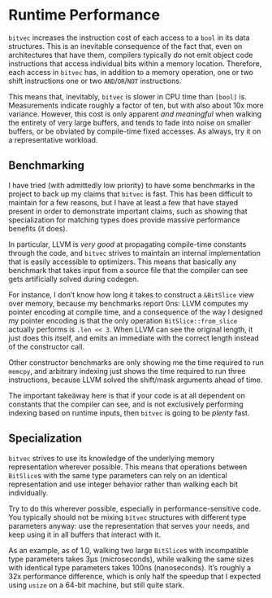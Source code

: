 # Runtime Performance

`bitvec` increases the instruction cost of each access to a `bool` in its data
structures. This is an inevitable consequence of the fact that, even on
architectures that have them, compilers typically do not emit object code
instructions that access individual bits within a memory location. Therefore,
each access in `bitvec` has, in addition to a memory operation, one or two
shift instructions one or two `AND`/`OR`/`NOT` instructions.

This means that, inevitably, `bitvec` is slower in CPU time than `[bool]` is.
Measurements indicate roughly a factor of ten, but with also about 10x more
variance. However, this cost is only apparent *and meaningful* when walking the
entirety of very large buffers, and tends to fade into noise on smaller buffers,
or be obviated by compile-time fixed accesses. As always, try it on a
representative workload.

## Benchmarking

I have tried (with admittedly low priority) to have some benchmarks in the
project to back up my claims that `bitvec` is fast. This has been difficult to
maintain for a few reasons, but I have at least a few that have stayed present
in order to demonstrate important claims, such as showing that specialization
for matching types does provide massive performance benefits (it does).

In particular, LLVM is *very good* at propagating compile-time constants through
the code, and `bitvec` strives to maintain an internal implementation that is
easily accessible to optimizers. This means that basically any benchmark that
takes input from a source file that the compiler can see gets artificially
solved during codegen.

For instance, I don’t know how long it takes to construct a `&BitSlice` view
over memory, because my benchmarks report 0ns: LLVM computes my pointer encoding
at compile time, and a consequence of the way I designed my pointer encoding is
that the only operation `BitSlice::from_slice` actually performs is `.len << 3`.
When LLVM can see the original length, it just does this itself, and emits an
immediate with the correct length instead of the constructor call.

Other constructor benchmarks are only showing me the time required to run
`memcpy`, and arbitrary indexing just shows the time required to run three
instructions, because LLVM solved the shift/mask arguments ahead of time.

The important takeäway here is that if your code is at all dependent on
constants that the compiler can see, and is not exclusively performing indexing
based on runtime inputs, then `bitvec` is going to be *plenty* fast.

## Specialization

`bitvec` strives to use its knowledge of the underlying memory representation
wherever possible. This means that operations between `BitSlice`s with the same
type parameters can rely on an identical representation and use integer behavior
rather than walking each bit individually.

Try to do this wherever possible, especially in performance-sensitive code. You
typically should not be mixing `bitvec` structures with different type
parameters anyway: use the representation that serves your needs, and keep using
it in all buffers that interact with it.

As an example, as of 1.0, walking two large `BitSlice`s with incompatible type
parameters takes 3µs (microseconds), while walking the same sizes with
identical type parameters takes 100ns (nanoseconds). It’s roughly a 32x
performance difference, which is only half the speedup that I expected using
`usize` on a 64-bit machine, but still quite stark.
